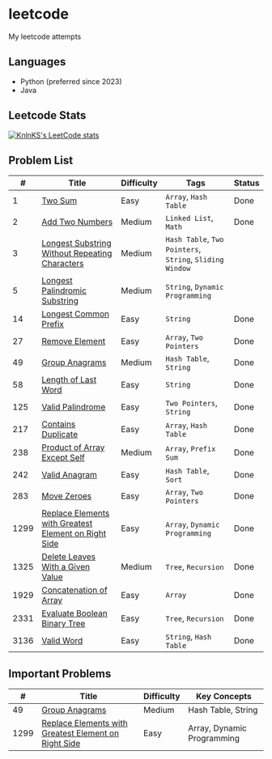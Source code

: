 # leetcode

My leetcode attempts

## Languages

- Python (preferred since 2023)
- Java

## Leetcode Stats

[![KnlnKS's LeetCode stats](https://leetcode-stats-six.vercel.app/?username=kanjurer)](https://leetcode.com/u/kanjurer/)

## Problem List

| #    | Title                                                                                                                                       | Difficulty | Tags                                                     | Status |
| ---- | ------------------------------------------------------------------------------------------------------------------------------------------- | ---------- | -------------------------------------------------------- | ------ |
| 1    | [Two Sum](https://leetcode.com/problems/two-sum/)                                                                                           | Easy       | `Array`, `Hash Table`                                    | Done   |
| 2    | [Add Two Numbers](https://leetcode.com/problems/add-two-numbers/)                                                                           | Medium     | `Linked List`, `Math`                                    | Done   |
| 3    | [Longest Substring Without Repeating Characters](https://leetcode.com/problems/longest-substring-without-repeating-characters/)             | Medium     | `Hash Table`, `Two Pointers`, `String`, `Sliding Window` |        |
| 5    | [Longest Palindromic Substring](https://leetcode.com/problems/longest-palindromic-substring/)                                               | Medium     | `String`, `Dynamic Programming`                          |        |
| 14   | [Longest Common Prefix](https://leetcode.com/problems/longest-common-prefix/)                                                               | Easy       | `String`                                                 | Done   |
| 27   | [Remove Element](https://leetcode.com/problems/remove-element/)                                                                             | Easy       | `Array`, `Two Pointers`                                  | Done   |
| 49   | [Group Anagrams](https://leetcode.com/problems/group-anagrams/)                                                                             | Medium     | `Hash Table`, `String`                                   | Done   |
| 58   | [Length of Last Word](https://leetcode.com/problems/length-of-last-word/)                                                                   | Easy       | `String`                                                 | Done   |
| 125  | [Valid Palindrome](https://leetcode.com/problems/valid-palindrome/)                                                                         | Easy       | `Two Pointers`, `String`                                 | Done   |
| 217  | [Contains Duplicate](https://leetcode.com/problems/contains-duplicate/)                                                                     | Easy       | `Array`, `Hash Table`                                    | Done   |
| 238  | [Product of Array Except Self](https://leetcode.com/problems/product-of-array-except-self/)                                                 | Medium     | `Array`, `Prefix Sum`                                    | Done   |
| 242  | [Valid Anagram](https://leetcode.com/problems/valid-anagram/)                                                                               | Easy       | `Hash Table`, `Sort`                                     | Done   |
| 283  | [Move Zeroes](https://leetcode.com/problems/move-zeroes/)                                                                                   | Easy       | `Array`, `Two Pointers`                                  | Done   |
| 1299 | [Replace Elements with Greatest Element on Right Side](https://leetcode.com/problems/replace-elements-with-greatest-element-on-right-side/) | Easy       | `Array`, `Dynamic Programming`                           | Done   |
| 1325 | [Delete Leaves With a Given Value](https://leetcode.com/problems/delete-leaves-with-a-given-value/)                                         | Medium     | `Tree`, `Recursion`                                      | Done   |
| 1929 | [Concatenation of Array](https://leetcode.com/problems/concatenation-of-array/)                                                             | Easy       | `Array`                                                  | Done   |
| 2331 | [Evaluate Boolean Binary Tree](https://leetcode.com/problems/evaluate-boolean-binary-tree/)                                                 | Easy       | `Tree`, `Recursion`                                      | Done   |
| 3136 | [Valid Word](https://leetcode.com/problems/valid-word/)                                                                                     | Easy       | `String`, `Hash Table`                                   | Done   |

## Important Problems

| #    | Title                                                                                                                                       | Difficulty | Key Concepts               |
| ---- | ------------------------------------------------------------------------------------------------------------------------------------------- | ---------- | -------------------------- |
| 49   | [Group Anagrams](https://leetcode.com/problems/group-anagrams/)                                                                             | Medium     | Hash Table, String         |
| 1299 | [Replace Elements with Greatest Element on Right Side](https://leetcode.com/problems/replace-elements-with-greatest-element-on-right-side/) | Easy       | Array, Dynamic Programming |
